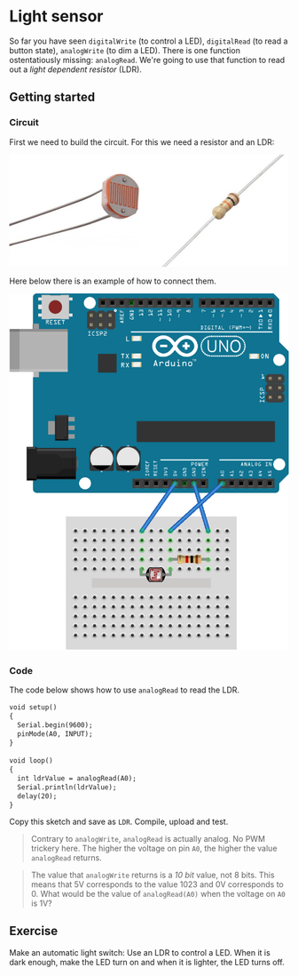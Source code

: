 # Light sensor

So far you have seen `digitalWrite` (to control a LED), `digitalRead` (to read a button state), `analogWrite` (to dim a LED). There is one function ostentatiously missing: `analogRead`. We're going to use that function to read out a _light dependent resistor_ (LDR).

## Getting started

### Circuit

First we need to build the circuit. For this we need a resistor and an LDR:

![LDR](Components-LDR.jpg "300px")

Here below there is an example of how to connect them.

![LDR hookup](BB-LDR.png "300px")

### Code

The code below shows how to use `analogRead` to read the LDR.

    void setup()
    {
      Serial.begin(9600);
      pinMode(A0, INPUT);
    }

    void loop()
    {
      int ldrValue = analogRead(A0);
      Serial.println(ldrValue);
      delay(20);
    }

Copy this sketch and save as `LDR`. Compile, upload and test.

> Contrary to `analogWrite`, `analogRead` is actually analog. No PWM trickery here. The higher the voltage on pin `A0`, the higher the value `analogRead` returns.

> The value that `analogWrite` returns is a *10 bit* value, not 8 bits. This means that 5V corresponds to the value 1023 and 0V corresponds to 0. What would be the value of `analogRead(A0)` when the voltage on `A0` is 1V?

## Exercise

Make an automatic light switch: Use an LDR to control a LED. When it is dark enough, make the LED turn on and when it is lighter, the LED turns off.
